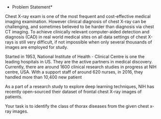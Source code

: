 * Problem Statement*

Chest X-ray exam is one of the most frequent and cost-effective medical imaging examination. However clinical diagnosis of chest X-ray can be challenging, and sometimes believed to be harder than diagnosis via chest CT imaging. To achieve clinically relevant computer-aided detection and diagnosis (CAD) in real world medical sites on all data settings of chest X-rays is still very difficult, if not impossible when only several thousands of images are employed for study.

Started in 1953, National Institute of Health - Clinical Centre is one the leading hospitals in US. They are the active partners in medical discovery. Currently, there are around 1600 clinical research studies in progress at NIH centre, USA. With a support staff of around 620 nurses, in 2016, they handled more than 10,400 new patient

As a part of a research study to explore deep learning techniques, NIH has recently open-sourced their dataset of frontal chest X-ray images of patients.

Your task is to identify the class of thorax diseases from the given chest x-ray images.
